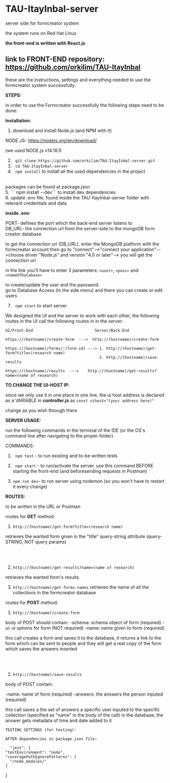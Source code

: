 # TAU-ItayInbal-server
server side for formcreator system

the system runs on Red Hat Linux

__the front-end is written with React.js__

## link to FRONT-END repository: https://github.com/orkilim/TAU-ItayInbal

these are the instructions, settings and everything needed to use the formcreator system successfully.

__STEPS:__

in order to use the Formcreator successfully the following steps need to be done:

__Installation:__

1. download and install Node.js (and NPM with it)

NODE.JS- https://nodejs.org/en/download/

(we used NODE.js v14.18.1)
  
2. ``` git clone https://github.com/orkilim/TAU-ItayInbal-server.git```
3. ``` cd TAU-ItayInbal-server``` <br/>
4. ``` npm install``` to install all the used dependencies in the project <br/>
<br/>
packages can be found at package.json
<br/>
5. ``` npm install --dev``` to install dev dependencies <br/>
6. update .env file, found inside the TAU-ItayInbal-server folder with relevant credentials and data <br/>

__inside .env__:
  
  PORT- defines the port which the back-end server listens to <br/>
  DB_URL- the connection url from the server-side to the mongoDB form creator database
  
  to get the connection url (DB_URL), enter the MongoDB platform with the formcreator account
  then go to "connect"-->"connect your application"-->choose driver "Node.js" and version "4.0 or later"--> you will get the connection url<br/>

  in the link you'll have to enter 3 parameters: ```<user>```, ```<pass>``` and ```<nameOfDatabase>```<br/>
  
  to create/update the user and the password:<br/>
  go to Database Access (in the side menu) and there you can create or edit users<br/>

7. ``` npm start``` to start server <br/>

 
 We designed the UI and the server to work with each other, the following routes in the UI call the following routes in in the server:
```
UI/Front-End                           Server/Back-End                          

https://(hostname)/create-form  --->  http://(hostname)/create-form

https://(hostname)/forms/:(form-id) ---> 1. http://(hostname)/get-form?title=(research name)
                                         2. http://(hostname)/save-results
                                         
https://(hostname)/results  --->    http://(hostname)/get-results?name=(name of research)
```

 __TO CHANGE THE UI-HOST IP:__
 
 since we only use it in one place in one line, the ui host address is declared as a VARIABLE in __controller.js__ as ```const uihost="(your address here)"```<br/>
 
 change as you wish through there
 
 
 __SERVER USAGE:__
 
 run the following commands in the terminal of the IDE (or the OS's command line after navigating to the proper folder)
 
 COMMANDS:
 
1. ``` npm test``` - to run existing and to-be written tests
 
2. ``` npm start``` - to run/activate the server. use this command BEFORE starting the front-end (and beforesending requests in Postman)

3. ```npm run dev```- to run server using nodemon (so you won't have to restart it every change)



__ROUTES:__
    
   to be written in the URL or Postman
    
  routes for __GET__ method:
  
  1. ```http://(hostname)/get-form?title=(research name)```
  
  retrieves the wanted form given in the "title" query-string attribute (query-STRING, NOT query params)
  
  <br/>
  <br/>
  
  2. ```http://(hostname)/get-results?name=(name of research)```
  
  retrieves the wanted form's results
  <br/>

3. ```http://(hostname)/get-forms-names```
    retrieves the name of all the collections in the formcreator database

  routes for __POST__ method:
  
  1. ```http://(hostname)/create-form```
  
  body of POST should contain:
  -schema: schema object of form (required)
  -ui: ui options for form (NOT required)
  -name: name given to form (required)
  
  
  this call creates a form and saves it to the database, it returns a link to the form which can be sent to people and they will get a real copy of the form which saves the answers inserted
  
  
  <br/>
  <br/>
  
  2. ```http://(hostname)/save-results```
  
  body of POST contain:
  
  -name: name of form (required)
  -answers: the answers the person inputed (required)
  
  this call saves a the set of answers a specific user inputed to the specific collection (specified as "name" in the body of the call) in the database, the answer gets metadata of time and date added to it
  
 

    TESTING SETTINGS (for testing):
    
    AFTER dependencies in package.json file:
      
      "jest": {
    "testEnvironment": "node",
    "coveragePathIgnorePatterns": [
      "/node_modules/"
    ]
  }
  
  
 
